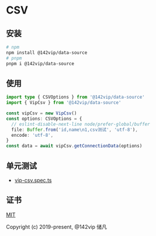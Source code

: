 # CSV

## 安装

```bash
# npm
npm install @142vip/data-source
# pnpm
pnpm i @142vip/data-source
```

## 使用

```ts
import type { CSVOptions } from '@142vip/data-source'
import { VipCsv } from '@142vip/data-source'

const vipCsv = new VipCsv()
const options: CSVOptions = {
  // eslint-disable-next-line node/prefer-global/buffer
  file: Buffer.from('id,name\n1,csv测试', 'utf-8'),
  encode: 'utf-8',
}
const data = await vipCsv.getConnectionData(options)
```

## 单元测试

- [vip-csv.spec.ts](../test/vip-csv.spec.ts)

## 证书

[MIT](https://opensource.org/license/MIT)

Copyright (c) 2019-present, @142vip 储凡

